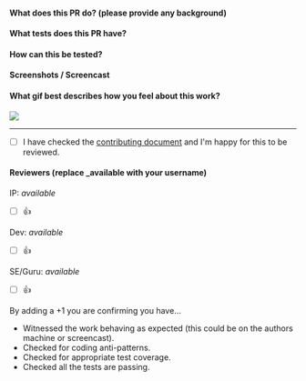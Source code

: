 #### What does this PR do? (please provide any background)


#### What tests does this PR have?


#### How can this be tested?


#### Screenshots / Screencast


#### What gif best describes how you feel about this work?
![](url)

---

- [ ] I have checked the [contributing document](../blob/master/CONTRIBUTING.md) and I'm happy for this to be reviewed.

#### Reviewers (replace _available with your username)

IP: _available_
- [ ] :+1:

Dev: _available_
- [ ] :+1:

SE/Guru: _available_
- [ ] :+1:

By adding a +1 you are confirming you have...
- Witnessed the work behaving as expected (this could be on the authors machine or screencast).
- Checked for coding anti-patterns.
- Checked for appropriate test coverage.
- Checked all the tests are passing.
